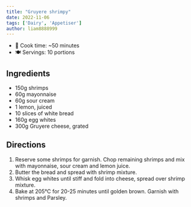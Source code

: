 ```yaml
---
title: "Gruyere shrimpy"
date: 2022-11-06
tags: ['Dairy', 'Appetiser']
author: liam8888999
---
```


- 🍳 Cook time: ~50 minutes
- 🍽️  Servings: 10 portions

## Ingredients

- 150g shrimps
- 60g mayonnaise
- 60g sour cream
- 1 lemon, juiced
- 10 slices of white bread
- 160g egg whites
- 300g Gruyere cheese, grated

## Directions

1. Reserve some shrimps for garnish. Chop remaining shrimps and mix with mayonnaise, sour cream and lemon juice.
2. Butter the bread and spread with shrimp mixture.
3. Whisk egg whites until stiff and fold into cheese, spread over shrimp mixture.
4. Bake at 205℃ for 20-25 minutes until golden brown. Garnish with shrimps and Parsley.
